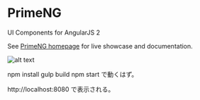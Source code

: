 # PrimeNG
UI Components for AngularJS 2

See [PrimeNG homepage](http://www.primefaces.org/primeng) for live showcase and documentation.

![alt text](http://www.primefaces.org/images/primeng.png "PrimeNG")

npm install
gulp build
npm start
で動くはず。

http://localhost:8080
で表示される。
